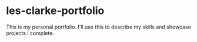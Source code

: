 # les-clarke-portfolio
This is my personal portfolio. I'll use this to describe my skills and showcase projects i complete.
